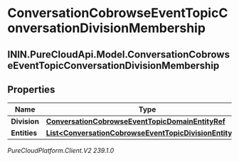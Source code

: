 # ConversationCobrowseEventTopicConversationDivisionMembership

## ININ.PureCloudApi.Model.ConversationCobrowseEventTopicConversationDivisionMembership

## Properties

|Name | Type | Description | Notes|
|------------ | ------------- | ------------- | -------------|
| **Division** | [**ConversationCobrowseEventTopicDomainEntityRef**](ConversationCobrowseEventTopicDomainEntityRef) |  | [optional] |
| **Entities** | [**List&lt;ConversationCobrowseEventTopicDivisionEntityRef&gt;**](ConversationCobrowseEventTopicDivisionEntityRef) |  | [optional] |



_PureCloudPlatform.Client.V2 239.1.0_
